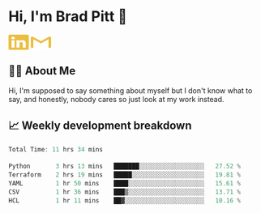 # Hi, I'm Brad Pitt 👋


<a href="https://www.linkedin.com/in/mathias-mauraisin/" target="blank"><img align="center" src="./icons/linkedin.svg" alt="https://www.linkedin.com/in/mathias-mauraisin/" height="30" width="40" /></a>
<a href="mailto:mathias.mauraisin.pro@gmail.com" target="blank"><img align="center" src="./icons/gmail.svg" alt="redrew" height="30" width="40" /></a>




<!-- ![snap](images/Snap_dark.png?raw=true) -->
<!-- ![snap](images/Snap_dark_bg.png?raw=true) -->


<!-- [![My Skills](https://skillicons.dev/icons?i=c,cpp,html,css,js,ts,)](https://skillicons.dev) -->

## 🙋‍♂️&nbsp;About Me

Hi, I'm supposed to say something about myself but I don't know what to say, and honestly, nobody cares so just look at my work instead.

## 📈&nbsp;Weekly development breakdown

<!-- [![mamaurai's 42 stats](https://badge42.vercel.app/api/v2/cl1l4qz93000609l4yixitcl4/stats?cursusId=21&coalitionId=45)](https://github.com/JaeSeoKim/badge42) -->





<!--START_SECTION:waka-->

```rust
Total Time: 11 hrs 34 mins

Python       3 hrs 13 mins   ███████░░░░░░░░░░░░░░░░░░   27.52 %
Terraform    2 hrs 19 mins   █████░░░░░░░░░░░░░░░░░░░░   19.81 %
YAML         1 hr 50 mins    ████░░░░░░░░░░░░░░░░░░░░░   15.61 %
CSV          1 hr 36 mins    ███▒░░░░░░░░░░░░░░░░░░░░░   13.71 %
HCL          1 hr 11 mins    ██▓░░░░░░░░░░░░░░░░░░░░░░   10.16 %
```

<!--END_SECTION:waka-->


